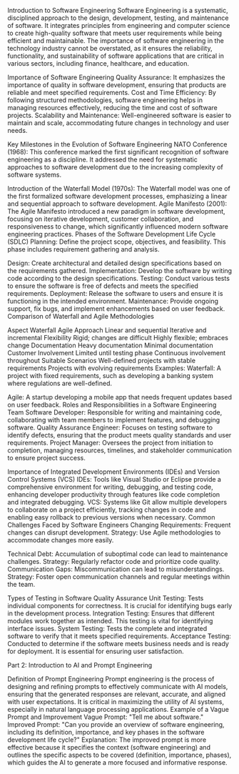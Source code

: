 Introduction to Software Engineering
Software Engineering is a systematic, disciplined approach to the design, development, testing, and maintenance of software. It integrates principles from engineering and computer science to create high-quality software that meets user requirements while being efficient and maintainable. The importance of software engineering in the technology industry cannot be overstated, as it ensures the reliability, functionality, and sustainability of software applications that are critical in various sectors, including finance, healthcare, and education.

Importance of Software Engineering
Quality Assurance: It emphasizes the importance of quality in software development, ensuring that products are reliable and meet specified requirements.
Cost and Time Efficiency: By following structured methodologies, software engineering helps in managing resources effectively, reducing the time and cost of software projects.
Scalability and Maintenance: Well-engineered software is easier to maintain and scale, accommodating future changes in technology and user needs.

Key Milestones in the Evolution of Software Engineering
NATO Conference (1968): This conference marked the first significant recognition of software engineering as a discipline. It addressed the need for systematic approaches to software development due to the increasing complexity of software systems.

Introduction of the Waterfall Model (1970s): The Waterfall model was one of the first formalized software development processes, emphasizing a linear and sequential approach to software development.
Agile Manifesto (2001): The Agile Manifesto introduced a new paradigm in software development, focusing on iterative development, customer collaboration, and responsiveness to change, which significantly influenced modern software engineering practices.
Phases of the Software Development Life Cycle (SDLC)
Planning: Define the project scope, objectives, and feasibility. This phase includes requirement gathering and analysis.

Design: Create architectural and detailed design specifications based on the requirements gathered.
Implementation: Develop the software by writing code according to the design specifications.
Testing: Conduct various tests to ensure the software is free of defects and meets the specified requirements.
Deployment: Release the software to users and ensure it is functioning in the intended environment.
Maintenance: Provide ongoing support, fix bugs, and implement enhancements based on user feedback.
Comparison of Waterfall and Agile Methodologies

Aspect	Waterfall	Agile
Approach	Linear and sequential	Iterative and incremental
Flexibility	Rigid; changes are difficult	Highly flexible; embraces change
Documentation	Heavy documentation	Minimal documentation
Customer Involvement	Limited until testing phase	Continuous involvement throughout
Suitable Scenarios	Well-defined projects with stable requirements	Projects with evolving requirements
Examples:
Waterfall: A project with fixed requirements, such as developing a banking system where regulations are well-defined.

Agile: A startup developing a mobile app that needs frequent updates based on user feedback.
Roles and Responsibilities in a Software Engineering Team
Software Developer: Responsible for writing and maintaining code, collaborating with team members to implement features, and debugging software.
Quality Assurance Engineer: Focuses on testing software to identify defects, ensuring that the product meets quality standards and user requirements.
Project Manager: Oversees the project from initiation to completion, managing resources, timelines, and stakeholder communication to ensure project success.

Importance of Integrated Development Environments (IDEs) and Version Control Systems (VCS)
IDEs: Tools like Visual Studio or Eclipse provide a comprehensive environment for writing, debugging, and testing code, enhancing developer productivity through features like code completion and integrated debugging.
VCS: Systems like Git allow multiple developers to collaborate on a project efficiently, tracking changes in code and enabling easy rollback to previous versions when necessary.
Common Challenges Faced by Software Engineers
Changing Requirements: Frequent changes can disrupt development. Strategy: Use Agile methodologies to accommodate changes more easily.

Technical Debt: Accumulation of suboptimal code can lead to maintenance challenges. Strategy: Regularly refactor code and prioritize code quality.
Communication Gaps: Miscommunication can lead to misunderstandings. Strategy: Foster open communication channels and regular meetings within the team.

Types of Testing in Software Quality Assurance
Unit Testing: Tests individual components for correctness. It is crucial for identifying bugs early in the development process.
Integration Testing: Ensures that different modules work together as intended. This testing is vital for identifying interface issues.
System Testing: Tests the complete and integrated software to verify that it meets specified requirements.
Acceptance Testing: Conducted to determine if the software meets business needs and is ready for deployment. It is essential for ensuring user satisfaction.

Part 2: Introduction to AI and Prompt Engineering

Definition of Prompt Engineering
Prompt engineering is the process of designing and refining prompts to effectively communicate with AI models, ensuring that the generated responses are relevant, accurate, and aligned with user expectations. It is critical in maximizing the utility of AI systems, especially in natural language processing applications.
Example of a Vague Prompt and Improvement
Vague Prompt: "Tell me about software."
Improved Prompt: "Can you provide an overview of software engineering, including its definition, importance, and key phases in the software development life cycle?"
Explanation: The improved prompt is more effective because it specifies the context (software engineering) and outlines the specific aspects to be covered (definition, importance, phases), which guides the AI to generate a more focused and informative response.